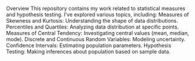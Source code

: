 Overview
This repository contains my work related to statistical measures and hypothesis testing. I’ve explored various topics, including:
Measures of Skewness and Kurtosis: Understanding the shape of data distributions.
Percentiles and Quartiles: Analyzing data distribution at specific points.
Measures of Central Tendency: Investigating central values (mean, median, mode).
Discrete and Continuous Random Variables: Modeling uncertainty.
Confidence Intervals: Estimating population parameters.
Hypothesis Testing: Making inferences about population based on sample data.
